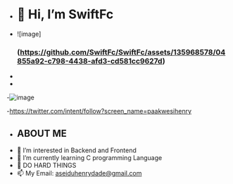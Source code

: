 - <h1>👋 Hi, I’m SwiftFc</h1>

- ![image]<h3>(https://github.com/SwiftFc/SwiftFc/assets/135968578/04855a92-c798-4438-afd3-cd581cc9627d)</h3>
-
-
-![image](https://github.com/SwiftFc/SwiftFc/assets/135968578/b92b2a09-cce2-4239-80ce-a16c029e9336)

-https://twitter.com/intent/follow?screen_name=paakwesihenry

- <h2>ABOUT ME</h2>
- 👀 I’m interested in Backend and Frontend</h1> 
- 🌱 I’m currently learning C programming Language
- 💞️ DO HARD THINGS
- 📫 My Email: aseiduhenrydade@gmail.com


<!---
SwiftFc/SwiftFc is a ✨ special ✨ repository because its `README.md` (this file) appears on your GitHub profile.
You can click the Preview link to take a look at your changes.
--->
